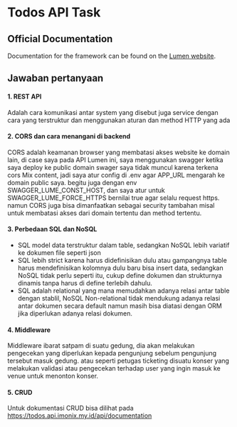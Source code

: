 # Todos API Task

## Official Documentation

Documentation for the framework can be found on the [Lumen website](https://lumen.laravel.com/docs).

## Jawaban pertanyaan

#### 1. REST API
Adalah cara komunikasi antar system yang disebut juga service dengan cara yang terstruktur dan menggunakan aturan dan method HTTP yang ada

#### 2. CORS dan cara menangani di backend
CORS adalah keamanan browser yang membatasi akses website ke domain lain, di case saya pada API Lumen ini, saya menggunakan swagger ketika saya deploy ke public domain swager saya tidak muncul karena terkena cors Mix content, jadi saya atur config di .env agar APP_URL mengarah ke domain public saya. begitu juga dengan env SWAGGER_LUME_CONST_HOST, dan saya atur untuk SWAGGER_LUME_FORCE_HTTPS bernilai true agar selalu request https. namun CORS juga bisa dimanfaatkan sebagai security tambahan misal untuk membatasi akses dari domain tertentu dan method tertentu.

#### 3. Perbedaan SQL dan NoSQL
- SQL model data terstruktur dalam table, sedangkan NoSQL lebih variatif ke dokumen file seperti json
- SQL lebih strict karena harus didefinisikan dulu atau gampangnya table harus mendefinisikan kolomnya dulu baru bisa insert data, sedangkan NoSQL tidak perlu seperti itu, cukup define dokumen dan strukturnya dinamis tanpa harus di define terlebih dahulu.
- SQL adalah relational yang mana memudahkan adanya relasi antar table dengan stablil, NoSQL Non-relational tidak mendukung adanya relasi antar dokumen secara default namun masih bisa diatasi dengan ORM jika diperlukan adanya relasi dokumen.

#### 4. Middleware
Middleware ibarat satpam di suatu gedung, dia akan melakukan pengecekan yang diperlukan kepada pengunjung sebelum pengunjung tersebut masuk gedung. atau seperti petugas ticketing disuatu konser yang melakukan validasi atau pengecekan terhadap user yang ingin masuk ke venue untuk menonton konser.

#### 5. CRUD

Untuk dokumentasi CRUD bisa dilihat pada https://todos.api.imonix.my.id/api/documentation
